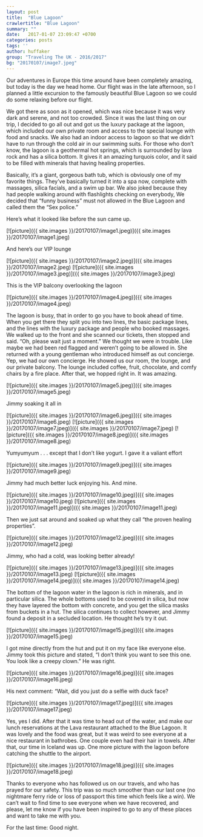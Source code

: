 ```yaml
---
layout: post
title:  "Blue Lagoon"
crawlertitle: "Blue Lagoon"
summary: ""
date:   2017-01-07 23:09:47 +0700
categories: posts
tags: ''
author: huffaker
group: "Traveling The UK - 2016/2017"
bg: "20170107/image7.jpeg"
---
```


Our adventures in Europe this time around have been completely amazing, but today is the day we head home. Our flight was in the late afternoon, so I planned a little excursion to the famously beautiful Blue Lagoon so we could do some relaxing before our flight. 

We got there as soon as it opened, which was nice because it was very dark and serene, and not too crowded. Since it was the last thing on our trip, I decided to go all out and got us the luxury package at the lagoon, which included our own private room and access to the special lounge with food and snacks. We also had an indoor access to lagoon so that we didn’t have to run through the cold air in our swimming suits.
For those who don’t know, the lagoon is a geothermal hot springs, which is surrounded by lava rock and has a silica bottom. It gives it an amazing turquois color, and it said to be filled with minerals that having healing properties.

Basically, it’s a giant, gorgeous bath tub, which is obviously one of my favorite things. They’ve basically turned it into a spa now, complete with massages, silica facials, and a swim up bar. We also joked because they had people walking around with flashlights checking on everybody, We decided that “funny business” must not allowed in the Blue Lagoon and called them the “Sex police.”

Here’s what it looked like before the sun came up.

[![picture]({{ site.images }}/20170107/image1.jpeg)]({{ site.images }}/20170107/image1.jpeg)

And here’s our VIP lounge

[![picture]({{ site.images }}/20170107/image2.jpeg)]({{ site.images }}/20170107/image2.jpeg)
[![picture]({{ site.images }}/20170107/image3.jpeg)]({{ site.images }}/20170107/image3.jpeg)

This is the VIP balcony overlooking the lagoon

[![picture]({{ site.images }}/20170107/image4.jpeg)]({{ site.images }}/20170107/image4.jpeg)

The lagoon is busy, that in order to go you have to book ahead of time. When you get there they split you into two lines, the basic package lines, and the lines with the luxury package and people who booked massages. We walked up to the front and she scanned our tickets, then stopped and said. “Oh, please wait just a moment.” We thought we were in trouble. Like maybe we had been red flagged and weren’t going to be allowed in.
She returned with a young gentleman who introduced himself as out concierge. Yep, we had our own concierge. 
He showed us our room, the lounge, and our private balcony. The lounge included coffee, fruit, chocolate, and comfy chairs by a fire place. 
After that, we hopped right in. It was amazing.

[![picture]({{ site.images }}/20170107/image5.jpeg)]({{ site.images }}/20170107/image5.jpeg)

Jimmy soaking it all in

[![picture]({{ site.images }}/20170107/image6.jpeg)]({{ site.images }}/20170107/image6.jpeg)
[![picture]({{ site.images }}/20170107/image7.jpeg)]({{ site.images }}/20170107/image7.jpeg)
[![picture]({{ site.images }}/20170107/image8.jpeg)]({{ site.images }}/20170107/image8.jpeg)

Yumyumyum . . . except that I don’t like yogurt. I gave it a valiant effort

[![picture]({{ site.images }}/20170107/image9.jpeg)]({{ site.images }}/20170107/image9.jpeg)

Jimmy had much better luck enjoying his. And mine.

[![picture]({{ site.images }}/20170107/image10.jpeg)]({{ site.images }}/20170107/image10.jpeg)
[![picture]({{ site.images }}/20170107/image11.jpeg)]({{ site.images }}/20170107/image11.jpeg)

Then we just sat around and soaked up what they call “the proven healing properties”.

[![picture]({{ site.images }}/20170107/image12.jpeg)]({{ site.images }}/20170107/image12.jpeg)

Jimmy, who had a cold, was looking better already!

[![picture]({{ site.images }}/20170107/image13.jpeg)]({{ site.images }}/20170107/image13.jpeg)
[![picture]({{ site.images }}/20170107/image14.jpeg)]({{ site.images }}/20170107/image14.jpeg)

The bottom of the lagoon water in the lagoon is rich in minerals, and in particular silica. The whole bottoms used to be covered in silica, but now they have layered the bottom with concrete, and you get the silica masks from buckets in a hut. The silica continues to collect however, and Jimmy found a deposit in a secluded location. He thought he’s try it out.

[![picture]({{ site.images }}/20170107/image15.jpeg)]({{ site.images }}/20170107/image15.jpeg)

I got mine directly from the hut and put it on my face like everyone else. Jimmy took this picture and stated, “I don’t think you want to see this one. You look like a creepy clown.” He was right.

[![picture]({{ site.images }}/20170107/image16.jpeg)]({{ site.images }}/20170107/image16.jpeg)

His next comment: “Wait, did you just do a selfie with duck face?

[![picture]({{ site.images }}/20170107/image17.jpeg)]({{ site.images }}/20170107/image17.jpeg)

Yes, yes I did.
After that it was time to head out of the water, and make our lunch reservations at the Lava restaurant attached to the Blue Lagoon. It was lovely and the food was great, but it was weird to see everyone at a nice restaurant in bathrobes. One couple even had their hair in towels.
After that, our time in Iceland was up. One more picture with the lagoon before catching the shuttle to the airport.

[![picture]({{ site.images }}/20170107/image18.jpeg)]({{ site.images }}/20170107/image18.jpeg)

Thanks to everyone who has followed us on our travels, and who has prayed for our safety. This trip was so much smoother than our last one (no nightmare ferry ride or loss of passport this time which feels like a win). We can’t wait to find time to see everyone when we have recovered, and please, let me know if you have been inspired to go to any of these places and want to take me with you.

For the last time: Good night.
